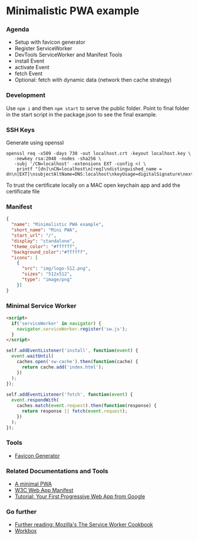 # Minimalistic PWA example

### Agenda
* Setup with favicon generator
* Register ServiceWorker
* DevTools ServiceWorker and Manifest Tools
* install Event
* activate Event
* fetch Event 
* Optional: fetch with dynamic data (network then cache strategy)

### Development
Use `npm i` and then `npm start` to serve the public folder.
Point to final folder in the start script in the package.json to see the final example.

### SSH Keys
Generate using openssl
```
openssl req -x509 -days 730 -out localhost.crt -keyout localhost.key \
   -newkey rsa:2048 -nodes -sha256 \
   -subj '/CN=localhost' -extensions EXT -config <( \
    printf "[dn]\nCN=localhost\n[req]\ndistinguished_name = dn\n[EXT]\nsubjectAltName=DNS:localhost\nkeyUsage=digitalSignature\nextendedKeyUsage=serverAuth")
```
To trust the certificate locally on a MAC open keychain app and add the certificate file

### Manifest
```json
{
  "name": "Minimalistic PWA example",
  "short_name": "Mini PWA",
  "start_url": "/",
  "display": "standalone",
  "theme_color": "#ffffff",
  "background_color":"#ffffff",
  "icons": [
    {
      "src": "img/logo-512.png",
      "sizes": "512x512",
      "type": "image/png"
    }]
}
```

### Minimal Service Worker
```html
<script>
  if('serviceWorker' in navigator) {
    navigator.serviceWorker.register('sw.js');
  }
</script>
```

```js
self.addEventListener('install', function(event) {
  event.waitUntil(
    caches.open('sw-cache').then(function(cache) {
      return cache.add('index.html');
    })
  );
});
 
self.addEventListener('fetch', function(event) {
  event.respondWith(
    caches.match(event.request).then(function(response) {
      return response || fetch(event.request);
    })
  );
});
```

### Tools
* [Favicon Generator](https://realfavicongenerator.net/)

### Related Documentations and Tools
* [A minimal PWA](https://mobiforge.com/design-development/pwa-minimus-a-minimal-pwa-checklist)
* [W3C Web App Manifest](https://www.w3.org/TR/appmanifest/)
* [Tutorial: Your First Progressive Web App from Google](https://developers.google.com/web/fundamentals/codelabs/your-first-pwapp/)

### Go further
* [Further reading: Mozilla's The Service Worker Cookbook](https://serviceworke.rs)
* [Workbox](https://developers.google.com/web/tools/workbox/)
